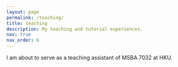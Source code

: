```yaml
---
layout: page
permalink: /teaching/
title: teaching
description: My teaching and tutorial experiences.
nav: true
nav_order: 6
---
```


I am about to serve as a teaching assistant of MSBA 7032 at HKU.
